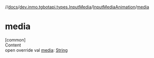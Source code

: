 //[docs](../../../index.md)/[dev.inmo.tgbotapi.types.InputMedia](../index.md)/[InputMediaAnimation](index.md)/[media](media.md)



# media  
[common]  
Content  
open override val [media](media.md): [String](https://kotlinlang.org/api/latest/jvm/stdlib/kotlin/-string/index.html)  



